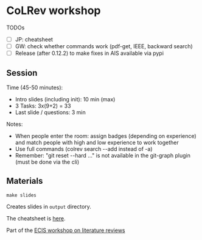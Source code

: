 # CoLRev workshop

TODOs

- [ ] JP: cheatsheet
- [ ] GW: check whether commands work (pdf-get, IEEE, backward search)
- [ ] Release (after 0.12.2) to make fixes in AIS available via pypi

## Session

Time (45-50 minutes):

- Intro slides (including init): 10 min (max)
- 3 Tasks: 3x(9+2) = 33
- Last slide / questions: 3 min

Notes:

- When people enter the room: assign badges (depending on experience) and match people with high and low experience to work together
- Use full commands (colrev search --add instead of -a)
- Remember: "git reset --hard ..." is not available in the git-graph plugin (must be done via the cli)

## Materials

```
make slides
```

Creates slides in `output` directory.

The cheatsheet is [here](cheatsheed.md).

Part of the [ECIS workshop on literature reviews](https://github.com/blairw/ecis2024-litreviewtools-workshop)